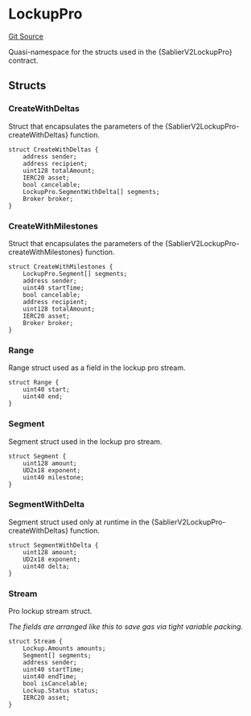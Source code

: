 # LockupPro

[Git Source](https://github.com/sablierhq/v2-core/blob/8bfc7785e498ccde9a6d39ad2fc8998d9077f979/docs/contracts/v2/reference/core)

Quasi-namespace for the structs used in the {SablierV2LockupPro} contract.

## Structs

### CreateWithDeltas

Struct that encapsulates the parameters of the {SablierV2LockupPro-createWithDeltas} function.

```solidity
struct CreateWithDeltas {
    address sender;
    address recipient;
    uint128 totalAmount;
    IERC20 asset;
    bool cancelable;
    LockupPro.SegmentWithDelta[] segments;
    Broker broker;
}
```

### CreateWithMilestones

Struct that encapsulates the parameters of the {SablierV2LockupPro-createWithMilestones} function.

```solidity
struct CreateWithMilestones {
    LockupPro.Segment[] segments;
    address sender;
    uint40 startTime;
    bool cancelable;
    address recipient;
    uint128 totalAmount;
    IERC20 asset;
    Broker broker;
}
```

### Range

Range struct used as a field in the lockup pro stream.

```solidity
struct Range {
    uint40 start;
    uint40 end;
}
```

### Segment

Segment struct used in the lockup pro stream.

```solidity
struct Segment {
    uint128 amount;
    UD2x18 exponent;
    uint40 milestone;
}
```

### SegmentWithDelta

Segment struct used only at runtime in the {SablierV2LockupPro-createWithDeltas} function.

```solidity
struct SegmentWithDelta {
    uint128 amount;
    UD2x18 exponent;
    uint40 delta;
}
```

### Stream

Pro lockup stream struct.

_The fields are arranged like this to save gas via tight variable packing._

```solidity
struct Stream {
    Lockup.Amounts amounts;
    Segment[] segments;
    address sender;
    uint40 startTime;
    uint40 endTime;
    bool isCancelable;
    Lockup.Status status;
    IERC20 asset;
}
```
